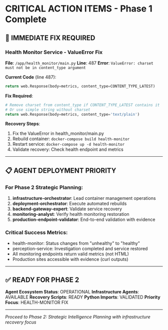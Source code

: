 # CRITICAL ACTION ITEMS - Phase 1 Complete

## 🚨 IMMEDIATE FIX REQUIRED

### Health Monitor Service - ValueError Fix
**File**: `/app/health_monitor/main.py`
**Line**: 487
**Error**: `ValueError: charset must not be in content_type argument`

**Current Code** (line 487):
```python
return web.Response(body=metrics, content_type=CONTENT_TYPE_LATEST)
```

**Fix Required**:
```python
# Remove charset from content_type if CONTENT_TYPE_LATEST contains it
# Or use simple string without charset
return web.Response(body=metrics, content_type='text/plain')
```

**Recovery Steps**:
1. Fix the ValueError in health_monitor/main.py
2. Rebuild container: `docker-compose build health-monitor`
3. Restart service: `docker-compose up -d health-monitor`
4. Validate recovery: Check health endpoint and metrics

---

## 📋 AGENT DEPLOYMENT PRIORITY

### For Phase 2 Strategic Planning:
1. **infrastructure-orchestrator**: Lead container management operations
2. **deployment-orchestrator**: Execute automated rebuilds
3. **backend-gateway-expert**: Validate service recovery
4. **monitoring-analyst**: Verify health monitoring restoration
5. **production-endpoint-validator**: End-to-end validation with evidence

### Critical Success Metrics:
- health-monitor: Status changes from "unhealthy" to "healthy"
- perception-service: Investigation completed and service restored
- All monitoring endpoints return valid metrics (not HTML)
- Production sites accessible with evidence (curl outputs)

---

## ✅ READY FOR PHASE 2

**Agent Ecosystem Status**: OPERATIONAL
**Infrastructure Agents**: AVAILABLE
**Recovery Scripts**: READY
**Python Imports**: VALIDATED
**Priority Focus**: HEALTH-MONITOR FIX

---

*Proceed to Phase 2: Strategic Intelligence Planning with infrastructure recovery focus*